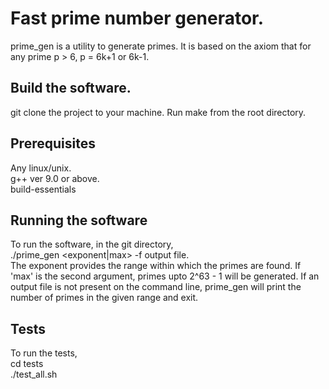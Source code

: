 # Fast prime number generator.

prime_gen is a utility to generate primes. It is based on the axiom that for any prime p > 6, p = 6k+1 or 6k-1.
## Build the software.
git clone the project to your machine. Run make from the root directory.
## Prerequisites
Any linux/unix.  
g++ ver 9.0 or above.  
build-essentials
## Running the software
To run the software, in the git directory,  
./prime_gen <exponent|max> -f output file.  
The exponent provides the range within which the primes are found. If 'max' is the second argument, primes upto 2^63 - 1 will be generated.
If an output file is not present on the command line, prime_gen will print the number of primes in the given range and exit.

## Tests
To run the tests,  
cd tests  
./test_all.sh
